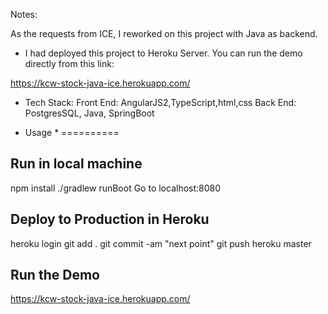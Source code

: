 Notes:

As the requests from ICE, I reworked on this project with Java as backend.

* I had deployed this project to Heroku Server. You can run the demo directly from this link:

https://kcw-stock-java-ice.herokuapp.com/

* Tech Stack:
Front End: AngularJS2,TypeScript,html,css
Back End: PostgresSQL, Java, SpringBoot


* Usage *
==========

Run in local machine
--------------------
npm install
./gradlew runBoot
Go to localhost:8080


Deploy to Production in Heroku
------------------------------
heroku login
git add .
git commit -am "next point"
git push heroku master


Run the Demo
------------------------------
https://kcw-stock-java-ice.herokuapp.com/

